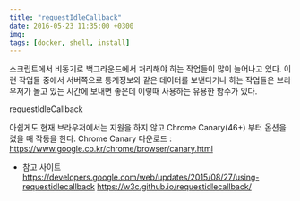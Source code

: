 ```yaml
---
title: "requestIdleCallback"
date: 2016-05-23 11:35:00 +0300
img:  
tags: [docker, shell, install]
---
```


스크립트에서 비동기로 백그라운드에서 처리해야 하는 작업들이 많이 늘어나고 있다.
이런 작업들 중에서 서버쪽으로 통계정보와 같은 데이터를 보낸다거나 하는 작업들은
브라우저가 놀고 있는 시간에 보내면 좋은데 이렇때 사용하는 유용한 함수가 있다.

requestIdleCallback 

아쉽게도 현재 브라우저에서는 지원을 하지 않고 Chrome Canary(46+) 부터 옵션을 켰을 때 작동을 한다.
Chrome Canary 다운로드 : https://www.google.co.kr/chrome/browser/canary.html

- 참고 사이트
https://developers.google.com/web/updates/2015/08/27/using-requestidlecallback
https://w3c.github.io/requestidlecallback/
